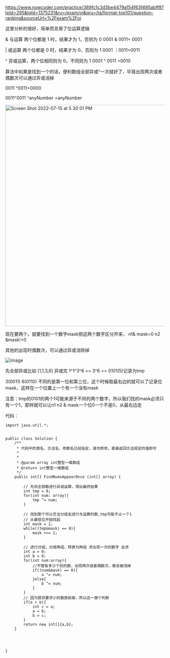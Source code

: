 https://www.nowcoder.com/practice/389fc1c3d3be4479a154f63f495abff8?tpId=295&tqId=1375231&ru=/exam/oj&qru=/ta/format-top101/question-ranking&sourceUrl=%2Fexam%2Foj

这里分析的很好，简单而言用了位运算逻辑

 & 与运算 两个位都是 1 时，结果才为 1，否则为 0 0001 & 0011= 0001 
 
| 或运算 两个位都是 0 时，结果才为 0，否则为 1 0001 ｜0011=0011

^ 异或运算，两个位相同则为 0，不同则为 1  0001 ^ 0011 =0010

算法中如果是找到一个的话，便利数组全部异或^一次就好了，毕竟出现两次或者偶数次可以通过异或消掉 

0011 ^0011=0000 

0011^0011 ^anyNumber =anyNumber

<img width="699" alt="Screen Shot 2022-07-15 at 5 30 01 PM" src="https://user-images.githubusercontent.com/59748598/179327071-e008f9dd-d65f-4ca9-95d4-458f697c8127.png">



现在要两个，就要找到一个数字mask把这两个数字区分开来， n1& mask=0  n2 &mask!=0

其他的出现时偶数次，可以通过异或消除掉

![image](https://user-images.githubusercontent.com/59748598/179327674-9d0d819c-b04a-4e49-ae86-238653817337.png)

先全部异或比如 [1,1,3,6] 异或完 1^1^3^6 == 3^6 == 0101(5)记录为tmp

3(0011) 6(0110) 不同的是第一位和第三位，这个时候取最右边的就可以了记录位mask，这样在一个位置上一个有一个没有mask

注意：tmp的0101的两个1可能来源于不同的两个数字，所以我们找的mask必须只有一个1，那样就可以让n1 n2 & mask一个位0一个不是0，从最右边走

代码：
```` 
import java.util.*;


public class Solution {
    /**
     * 代码中的类名、方法名、参数名已经指定，请勿修改，直接返回方法规定的值即可
     *
     * 
     * @param array int整型一维数组 
     * @return int整型一维数组
     */
    public int[] FindNumsAppearOnce (int[] array) {

        // 先将全部数进行异或运算，得出最终结果
        int tmp = 0;
        for(int num: array){
            tmp ^= num;
        }

        // 找到那个可以充当分组去进行与运算的数,tmp可能不止一个1
        // 从最低位开始找起
        int mask = 1;
        while((tmp&mask) == 0){
            mask <<= 1;
        }

        // 进行分组，分成两组，转换为两组 求出现一次的数字 去求
        int a = 0;
        int b = 0;
        for(int num:array){
            //不管有多少个别的数，出现两次或者偶数次，都会被消掉
            if((num&mask) == 0){
                a ^= num;
            }else{
                b ^= num;
            }
        }
        // 因为题目要求小的数放前面，所以这一做个判断
        if(a > b){
            int c = a;
            a = b;
            b = c;
        }
        return new int[]{a,b};
    }
        
        
        
    
}
````





